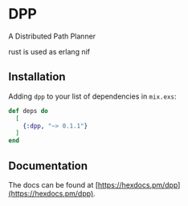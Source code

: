 # DPP

A Distributed Path Planner

rust is used as erlang nif

## Installation

Adding `dpp` to your list of dependencies in `mix.exs`:

```elixir
def deps do
  [
    {:dpp, "~> 0.1.1"}
  ]
end
```
## Documentation

The docs can
be found at [https://hexdocs.pm/dpp](https://hexdocs.pm/dpp).

